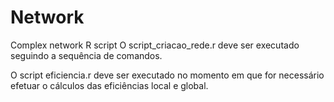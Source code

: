 # Network
Complex network R script
O script_criacao_rede.r deve ser executado seguindo a sequência de comandos. 

O script eficiencia.r deve ser executado no momento em que for necessário efetuar o cálculos das eficiências local e global.
